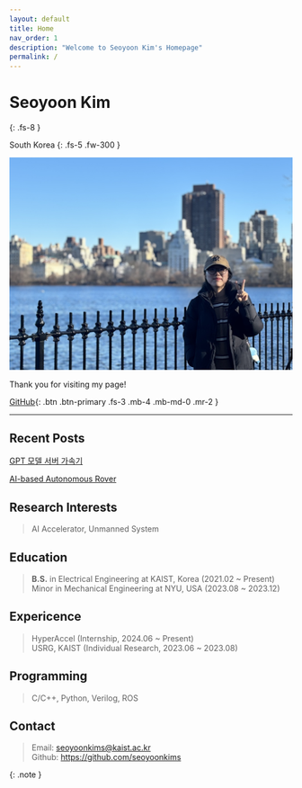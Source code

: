 ```yaml
---
layout: default
title: Home
nav_order: 1
description: "Welcome to Seoyoon Kim's Homepage"
permalink: /
---
```


# Seoyoon Kim
{: .fs-8 }

South Korea
{: .fs-5 .fw-300 }

![ex_screenshot](./assets/images/me2.jpg)  

Thank you for visiting my page!  

[GitHub][Github]{: .btn .btn-primary .fs-3 .mb-4 .mb-md-0 .mr-2 }

---

## Recent Posts

[GPT 모델 서버 가속기](https://seoyoonkims.github.io/docs/posts/A%20Low-latency%20Multi-FPGA%20Appliance%20for%20Accelerating%20Transformer-based%20Text%20Generation/)  

[AI-based Autonomous Rover](https://seoyoonkims.github.io/docs/posts/ee405/)  


## Research Interests

> AI Accelerator, Unmanned System


## Education

> **B.S.** in Electrical Engineering at KAIST, Korea (2021.02 ~ Present)  
> Minor in Mechanical Engineering at NYU, USA (2023.08 ~ 2023.12)


## Expericence

> HyperAccel (Internship, 2024.06 ~ Present)  
> USRG, KAIST (Individual Research, 2023.06 ~ 2023.08)


## Programming

> C/C++, Python, Verilog, ROS


## Contact

> Email: <seoyoonkims@kaist.ac.kr>  
> Github: <https://github.com/seoyoonkims>

{: .note }


[Github]: https://github.com/seoyoonkims

